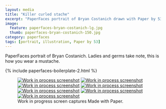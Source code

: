 ```yaml
---
layout: media
title: "Killer curled stache"
excerpt: "PaperFaces portrait of Bryan Costanich drawn with Paper by 53 on an iPad."
image: 
  feature: paperfaces-bryan-costanich-lg.jpg
  thumb: paperfaces-bryan-costanich-150.jpg
category: paperfaces
tags: [portrait, illustration, Paper by 53]
---
```


PaperFaces portrait of Bryan Costanich. Ladies and germs take note, this is how you wear a mustache.

{% include paperfaces-boilerplate-2.html %}

<figure class="third">
	<a href="{{ site.url }}/images/paperfaces-bryan-costanich-process-1-lg.jpg"><img src="{{ site.url }}/images/paperfaces-bryan-costanich-process-1-600.jpg" alt="Work in process screenshot"></a>
	<a href="{{ site.url }}/images/paperfaces-bryan-costanich-process-2-lg.jpg"><img src="{{ site.url }}/images/paperfaces-bryan-costanich-process-2-600.jpg" alt="Work in process screenshot"></a>
	<a href="{{ site.url }}/images/paperfaces-bryan-costanich-process-3-lg.jpg"><img src="{{ site.url }}/images/paperfaces-bryan-costanich-process-3-600.jpg" alt="Work in process screenshot"></a>
	<a href="{{ site.url }}/images/paperfaces-bryan-costanich-process-4-lg.jpg"><img src="{{ site.url }}/images/paperfaces-bryan-costanich-process-4-600.jpg" alt="Work in process screenshot"></a>
	<a href="{{ site.url }}/images/paperfaces-bryan-costanich-process-5-lg.jpg"><img src="{{ site.url }}/images/paperfaces-bryan-costanich-process-5-600.jpg" alt="Work in process screenshot"></a>
	<a href="{{ site.url }}/images/paperfaces-bryan-costanich-process-6-lg.jpg"><img src="{{ site.url }}/images/paperfaces-bryan-costanich-process-6-600.jpg" alt="Work in process screenshot"></a>
	<a href="{{ site.url }}/images/paperfaces-bryan-costanich-process-7-lg.jpg"><img src="{{ site.url }}/images/paperfaces-bryan-costanich-process-7-600.jpg" alt="Work in process screenshot"></a>
	<figcaption>Work in progress screen captures Made with Paper.</figcaption>
</figure>
